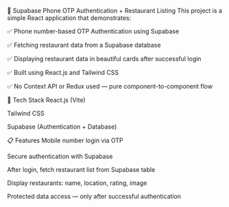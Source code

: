 📱 Supabase Phone OTP Authentication + Restaurant Listing
This project is a simple React application that demonstrates:

✅ Phone number-based OTP Authentication using Supabase

✅ Fetching restaurant data from a Supabase database

✅ Displaying restaurant data in beautiful cards after successful login

✅ Built using React.js and Tailwind CSS

✅ No Context API or Redux used — pure component-to-component flow

🚀 Tech Stack
React.js (Vite)

Tailwind CSS

Supabase (Authentication + Database)

📋 Features
Mobile number login via OTP

Secure authentication with Supabase

After login, fetch restaurant list from Supabase table

Display restaurants: name, location, rating, image

Protected data access — only after successful authentication

